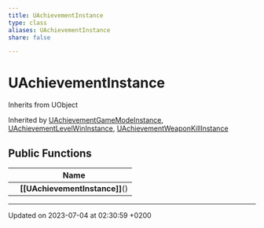 ```yaml
---
title: UAchievementInstance
type: class
aliases: UAchievementInstance
share: false

---
```


# UAchievementInstance





Inherits from UObject

Inherited by [UAchievementGameModeInstance](/docs/SDK/Source/Classes/classUAchievementGameModeInstance.md), [UAchievementLevelWinInstance](/docs/SDK/Source/Classes/classUAchievementLevelWinInstance.md), [UAchievementWeaponKillInstance](/docs/SDK/Source/Classes/classUAchievementWeaponKillInstance.md)

## Public Functions

|                | Name           |
| -------------- | -------------- |
| | **[[UAchievementInstance]]**() |

-------------------------------

Updated on 2023-07-04 at 02:30:59 +0200